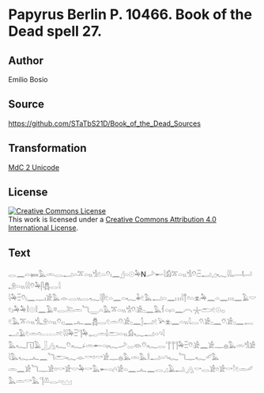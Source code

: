 # Papyrus Berlin P. 10466. Book of the Dead spell 27.

## Author 

Emilio Bosio

## Source 

https://github.com/STaTbS21D/Book_of_the_Dead_Sources

## Transformation 

[MdC 2 Unicode](https://statbs21d.github.io/mdc2unicode.html)

## License 

<a rel="license" href="http://creativecommons.org/licenses/by/4.0/"><img alt="Creative Commons License" style="border-width:0" src="https://i.creativecommons.org/l/by/4.0/88x31.png" /></a><br />This work is licensed under a <a rel="license" href="http://creativecommons.org/licenses/by/4.0/">Creative Commons Attribution 4.0 International License</a>.

## Text 

<hiero><rubrum>𓂋𓈖𓏺𓏏𓍃𓅓𓏛𓂋𓂝𓏏𓎁𓏏𓏭𓀜𓏲𓏏𓄣𓏤𓈖</rubrum>𓊨𓏏𓇳𓅆N𓌴𓄡𓇋𓀁𓎁𓏏𓏭𓀜𓄣𓏺𓏫𓂝𓈎𓆑𓇋𓇋𓂷𓂡𓄂𓏏𓏭𓇋𓇋𓄣𓅆𓋴𓆣𓂋𓇋<br>
𓇋𓅆𓏫𓄣𓏤𓈖𓊃𓏤𓀀𓅓𓁹𓂋𓏭𓂋𓆑𓇋𓋴𓏲𓏏𓈖𓏏𓆑𓇓𓏲𓅓𓂝𓏏𓈖𓏥𓇋𓐩𓏌𓏏𓁷𓏺𓅆𓈖𓏏𓈖𓏥𓈖𓄿𓎟𓏲𓏤𓅆𓅆𓎛𓇳𓎛𓈖𓄿𓎼𓂋𓍅𓏛𓆓𓇾𓏏𓅓𓎁𓏏𓏭𓀜𓄣𓏺𓀀𓊪𓈖𓅓𓆳𓏏𓏤𓏏𓈖𓇹𓇼𓂧𓏲𓇳𓏺𓊪<br>
𓏲𓅓𓎁𓏏𓏭𓀜𓄂𓏏𓏭𓄣𓏺𓊪𓈖𓂜𓈖𓆣𓂋𓏲𓏛𓄣𓏺𓀀𓊪𓈖𓂭𓂝𓏲𓅪𓁷𓏺𓈖𓏏𓏭𓇋𓂋𓄣𓏺𓀀𓊪𓈖𓄣𓏺𓀀𓊪𓈖𓉻𓂝𓄿𓏲𓏛𓏌𓏺𓐅𓐅𓐅𓐅𓏌𓏲𓇋𓇋𓅆𓏫𓊹𓅆𓉻𓏛𓌃𓂧𓏏𓏭𓀁𓆑𓂝𓏏𓄹𓇋<br>
𓅓𓆑𓉔𓄿𓃀𓂻𓆑𓄣𓏺𓆑𓂊𓏛𓄡𓏏𓏤𓆑𓌴𓂂𓂂𓁻𓄣𓏺𓆑𓂋𓊹𓊹𓊹𓅆𓏫𓄣𓏺𓀀𓈖𓀀𓊃𓐍𓅓𓏛𓀜𓀀𓇋𓅓𓆑𓂜𓈖𓆓𓂧𓆑𓁹𓎡𓏌𓎡𓀀𓊃𓐍𓅓𓏛𓅓𓎛𓂝𓏏𓄹𓆑𓆓𓊃𓆑𓄔𓅓<br>
𓏛𓈖𓀀𓆓𓊃𓀀𓏌𓎡𓀀𓎟𓅆𓎡𓅓𓄡𓏏𓏤𓄹𓀀𓏏𓈖𓂜𓈖𓂋𓈎𓄿𓂢𓂻𓎡𓂋𓀀𓏌𓀀𓎡𓎘𓏲𓏛𓄔𓅓𓏛𓎡𓅓𓊹𓌨𓂋𓏏𓈉<br></hiero>